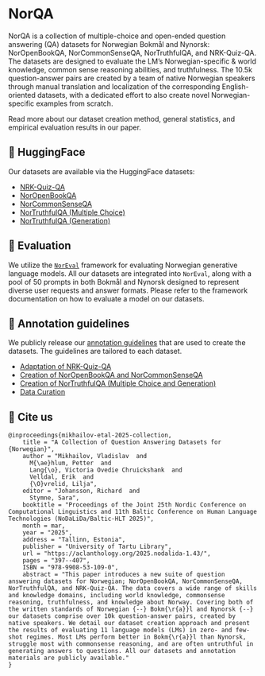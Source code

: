 # NorQA

NorQA is a collection of multiple-choice and open-ended question answering (QA) datasets for Norwegian Bokmål and Nynorsk: NorOpenBookQA, NorCommonSenseQA, NorTruthfulQA, and NRK-Quiz-QA. The datasets are designed to evaluate the LM’s Norwegian-specific & world knowledge, common sense reasoning abilities, and truthfulness. The 10.5k question-answer pairs are created by a team of native Norwegian speakers through manual translation and localization of the corresponding English-oriented datasets, with a dedicated effort to also create novel Norwegian-specific examples from scratch.

Read more about our dataset creation method, general statistics, and empirical evaluation results in our paper.


## 🤗 HuggingFace

Our datasets are available via the HuggingFace datasets:

- [NRK-Quiz-QA](https://huggingface.co/datasets/ltg/nrk_quiz_qa)
- [NorOpenBookQA](https://huggingface.co/datasets/ltg/noropenbookqa)
- [NorCommonSenseQA](https://huggingface.co/datasets/ltg/norcommonsenseqa)
- [NorTruthfulQA (Multiple Choice)](https://huggingface.co/datasets/ltg/nortruthfulqa_mc)
- [NorTruthfulQA (Generation)](https://huggingface.co/datasets/ltg/nortruthfulqa_gen)

## 🤖 Evaluation

We utilize the [```NorEval```](https://github.com/ltgoslo/noreval/) framework for evaluating Norwegian generative language models. All our datasets are integrated into ```NorEval```, along with a pool of 50 prompts in both Bokmål and Nynorsk designed to represent diverse user requests and answer formats. Please refer to the framework documentation on how to evaluate a model on our datasets.

## 👥 Annotation guidelines

We publicly release our [annotation guidelines](./guidelines/) that are used to create the datasets. The guidelines are tailored to each dataset.

- [Adaptation of NRK-Quiz-QA](./guidelines/nrk_quiz_qa.pdf)
- [Creation of NorOpenBookQA and NorCommonSenseQA](./guidelines/noropenbookqa_and_norcommonsenseqa.pdf)
- [Creation of NorTruthfulQA (Multiple Choice and Generation)](./guidelines/nortruthfulqa.pdf)
- [Data Curation](./guidelines/curation.pdf)

## 🔗 Cite us

```
@inproceedings{mikhailov-etal-2025-collection,
    title = "A Collection of Question Answering Datasets for {Norwegian}",
    author = "Mikhailov, Vladislav  and
      M{\ae}hlum, Petter  and
      Lang{\o}, Victoria Ovedie Chruickshank  and
      Velldal, Erik  and
      {\O}vrelid, Lilja",
    editor = "Johansson, Richard  and
      Stymne, Sara",
    booktitle = "Proceedings of the Joint 25th Nordic Conference on Computational Linguistics and 11th Baltic Conference on Human Language Technologies (NoDaLiDa/Baltic-HLT 2025)",
    month = mar,
    year = "2025",
    address = "Tallinn, Estonia",
    publisher = "University of Tartu Library",
    url = "https://aclanthology.org/2025.nodalida-1.43/",
    pages = "397--407",
    ISBN = "978-9908-53-109-0",
    abstract = "This paper introduces a new suite of question answering datasets for Norwegian; NorOpenBookQA, NorCommonSenseQA, NorTruthfulQA, and NRK-Quiz-QA. The data covers a wide range of skills and knowledge domains, including world knowledge, commonsense reasoning, truthfulness, and knowledge about Norway. Covering both of the written standards of Norwegian {--} Bokm{\r{a}}l and Nynorsk {--} our datasets comprise over 10k question-answer pairs, created by native speakers. We detail our dataset creation approach and present the results of evaluating 11 language models (LMs) in zero- and few-shot regimes. Most LMs perform better in Bokm{\r{a}}l than Nynorsk, struggle most with commonsense reasoning, and are often untruthful in generating answers to questions. All our datasets and annotation materials are publicly available."
}
```
